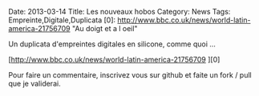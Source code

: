 Date: 2013-03-14
Title: Les nouveaux hobos
Category: News
Tags: Empreinte,Digitale,Duplicata
[0]: http://www.bbc.co.uk/news/world-latin-america-21756709 "Au doigt et a l oeil"


Un duplicata d'empreintes digitales en silicone, comme quoi ...

[http://www.bbc.co.uk/news/world-latin-america-21756709 ][0]



Pour faire un commentaire, inscrivez vous sur github et faite un fork / pull que je validerai.
